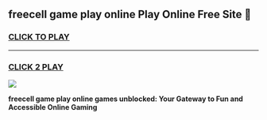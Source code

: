 
## freecell game play online Play Online Free Site 👋
<h3>
<a href="https://download.freeplayer.one?title=freecell_game_play_online&ref=21F">CLICK TO PLAY</a></h3>
<hr>

<h3>
<a href="https://download.freeplayer.one?title=freecell_game_play_online&ref=21F">CLICK 2 PLAY</a>
  
</h3>

<a href="https://download.freeplayer.one?title=freecell_game_play_online&ref=21F"><img src="https://cdnb.artstation.com/p/assets/images/images/032/539/853/original/anto-thomas-button-gif.gif"></a>


**freecell game play online games unblocked: Your Gateway to Fun and Accessible Online Gaming**
